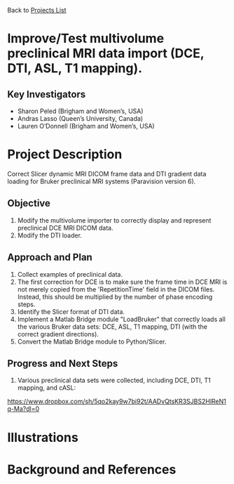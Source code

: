 Back to [Projects List](../../README.md#ProjectsList)

# Improve/Test multivolume preclinical MRI data import (DCE, DTI, ASL, T1 mapping). 

## Key Investigators

-	Sharon Peled (Brigham and Women’s, USA)
-	Andras Lasso (Queen’s University, Canada)
-	Lauren O’Donnell (Brigham and Women’s, USA)

# Project Description

Correct Slicer dynamic MRI DICOM frame data and DTI gradient data loading for Bruker preclinical MRI systems (Paravision version 6).


## Objective

1. Modify the multivolume importer to correctly display and represent preclinical DCE MRI DICOM data.
1. Modify the DTI loader.

## Approach and Plan

1. Collect examples of preclinical data.
1. The first correction for DCE is to make sure the frame time in DCE MRI is not merely copied from the 'RepetitionTime' field in the DICOM files. Instead, this should be multiplied by the number of phase encoding steps. 
1. Identify the Slicer format of DTI data.
1. Implement a Matlab Bridge module "LoadBruker" that correctly loads all the various Bruker data sets: DCE, ASL, T1 mapping, DTI (with the correct gradient directions).
1. Convert the Matlab Bridge module to Python/Slicer.

## Progress and Next Steps

1. Various preclinical data sets were collected, including DCE, DTI, T1 mapping, and cASL:

https://www.dropbox.com/sh/5qo2kay9w7bi92t/AADvQtsKR3SJBS2HlReN1q-Ma?dl=0


<!--Describe progress and next steps in a few bullet points as you are making progress.-->

# Illustrations

<!--Add pictures and links to videos that demonstrate what has been accomplished.-->

<!--![Description of picture](Example2.jpg)-->

<!--![Some more images](Example2.jpg)-->

# Background and References

<!--Use this space for information that may help people better understand your project, like links to papers, source code, or data.-->
